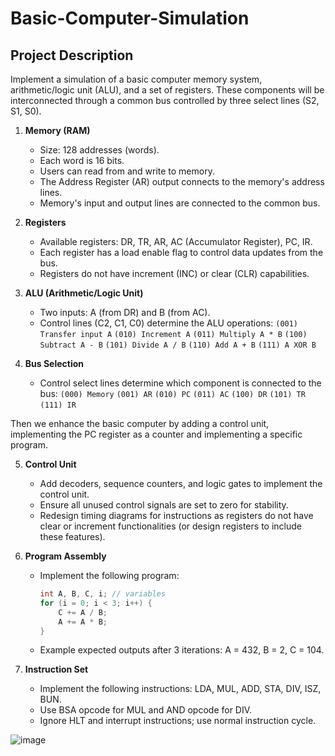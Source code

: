 # Basic-Computer-Simulation
## Project Description

Implement a simulation of a basic computer memory system, arithmetic/logic unit (ALU), and a set of registers. These components will be interconnected through a common bus controlled by three select lines (S2, S1, S0).

1. **Memory (RAM)**
   - Size: 128 addresses (words).
   - Each word is 16 bits.
   - Users can read from and write to memory.
   - The Address Register (AR) output connects to the memory's address lines.
   - Memory's input and output lines are connected to the common bus.

2. **Registers**
   - Available registers: DR, TR, AR, AC (Accumulator Register), PC, IR.
   - Each register has a load enable flag to control data updates from the bus.
   - Registers do not have increment (INC) or clear (CLR) capabilities.

3. **ALU (Arithmetic/Logic Unit)**
   - Two inputs: A (from DR) and B (from AC).
   - Control lines (C2, C1, C0) determine the ALU operations:
      `(001) Transfer input A`
      `(010) Increment A`
      `(011) Multiply A * B`
      `(100) Subtract A - B`
      `(101) Divide A / B`
      `(110) Add A + B`
      `(111) A XOR B`

4. **Bus Selection**
   - Control select lines determine which component is connected to the bus:
     `(000) Memory`
      `(001) AR`
      `(010) PC`
      `(011) AC`
      `(100) DR`
      `(101) TR`
      `(111) IR`

Then we enhance the basic computer by adding a control unit, implementing the PC register as a counter and implementing a specific program.

5. **Control Unit**
   - Add decoders, sequence counters, and logic gates to implement the control unit.
   - Ensure all unused control signals are set to zero for stability.
   - Redesign timing diagrams for instructions as registers do not have clear or increment functionalities (or design registers to include these features).

6. **Program Assembly**
   - Implement the following program:
     ```c
     int A, B, C, i; // variables
     for (i = 0; i < 3; i++) {
         C += A / B;
         A += A * B;
     }
     ```
   - Example expected outputs after 3 iterations: A = 432, B = 2, C = 104.

7. **Instruction Set**
   - Implement the following instructions: LDA, MUL, ADD, STA, DIV, ISZ, BUN.
   - Use BSA opcode for MUL and AND opcode for DIV.
   - Ignore HLT and interrupt instructions; use normal instruction cycle.

![image](https://github.com/yehiarasheed/Basic-Computer-Simulation/assets/157399068/02807870-c8cf-40d4-b466-bbf6ef27c614)

